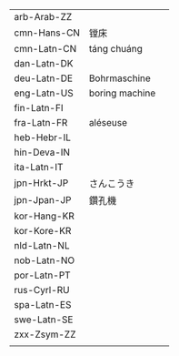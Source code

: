 | | | |
|-|-|-|
| arb-Arab-ZZ |  |  |
| cmn-Hans-CN | 镗床 |  |
| cmn-Latn-CN | táng chuáng |  |
| dan-Latn-DK |  |  |
| deu-Latn-DE | Bohrmaschine |  |
| eng-Latn-US | boring machine |  |
| fin-Latn-FI |  |  |
| fra-Latn-FR | aléseuse |  |
| heb-Hebr-IL |  |  |
| hin-Deva-IN |  |  |
| ita-Latn-IT |  |  |
| jpn-Hrkt-JP | さんこうき |  |
| jpn-Jpan-JP | 鑽孔機 |  |
| kor-Hang-KR |  |  |
| kor-Kore-KR |  |  |
| nld-Latn-NL |  |  |
| nob-Latn-NO |  |  |
| por-Latn-PT |  |  |
| rus-Cyrl-RU |  |  |
| spa-Latn-ES |  |  |
| swe-Latn-SE |  |  |
| zxx-Zsym-ZZ |  |  |
|  |  |  |
